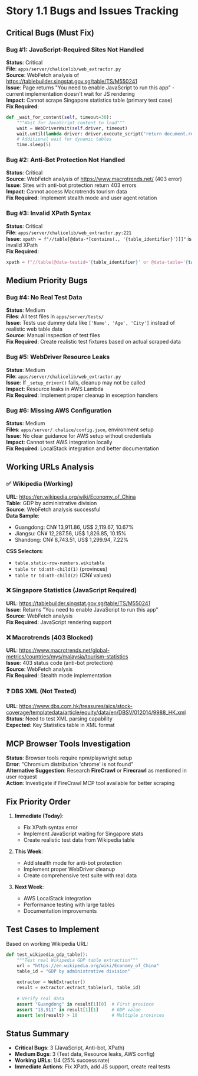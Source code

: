 # Story 1.1 Bugs and Issues Tracking

## Critical Bugs (Must Fix)

### Bug #1: JavaScript-Required Sites Not Handled
**Status**: Critical  
**File**: `apps/server/chalicelib/web_extractor.py`  
**Source**: WebFetch analysis of https://tablebuilder.singstat.gov.sg/table/TS/M550241  
**Issue**: Page returns "You need to enable JavaScript to run this app" - current implementation doesn't wait for JS rendering  
**Impact**: Cannot scrape Singapore statistics table (primary test case)  
**Fix Required**:
```python
def _wait_for_content(self, timeout=30):
    """Wait for JavaScript content to load"""
    wait = WebDriverWait(self.driver, timeout)
    wait.until(lambda driver: driver.execute_script("return document.readyState") == "complete")
    # Additional wait for dynamic tables
    time.sleep(5)
```

### Bug #2: Anti-Bot Protection Not Handled  
**Status**: Critical  
**Source**: WebFetch analysis of https://www.macrotrends.net/ (403 error)  
**Issue**: Sites with anti-bot protection return 403 errors  
**Impact**: Cannot access Macrotrends tourism data  
**Fix Required**: Implement stealth mode and user agent rotation

### Bug #3: Invalid XPath Syntax
**Status**: Critical  
**File**: `apps/server/chalicelib/web_extractor.py:221`  
**Issue**: `xpath = f"//table[@data-*[contains(., '{table_identifier}')]]"` is invalid XPath  
**Fix Required**:
```python
xpath = f"//table[@data-testid='{table_identifier}' or @data-table='{table_identifier}']" 
```

## Medium Priority Bugs

### Bug #4: No Real Test Data
**Status**: Medium  
**Files**: All test files in `apps/server/tests/`  
**Issue**: Tests use dummy data like `['Name', 'Age', 'City']` instead of realistic web table data  
**Source**: Manual inspection of test files  
**Fix Required**: Create realistic test fixtures based on actual scraped data

### Bug #5: WebDriver Resource Leaks
**Status**: Medium  
**File**: `apps/server/chalicelib/web_extractor.py`  
**Issue**: If `_setup_driver()` fails, cleanup may not be called  
**Impact**: Resource leaks in AWS Lambda  
**Fix Required**: Implement proper cleanup in exception handlers

### Bug #6: Missing AWS Configuration
**Status**: Medium  
**Files**: `apps/server/.chalice/config.json`, environment setup  
**Issue**: No clear guidance for AWS setup without credentials  
**Impact**: Cannot test AWS integration locally  
**Fix Required**: LocalStack integration and better documentation

## Working URLs Analysis

### ✅ Wikipedia (Working)
**URL**: https://en.wikipedia.org/wiki/Economy_of_China  
**Table**: GDP by administrative division  
**Source**: WebFetch analysis successful  
**Data Sample**:
- Guangdong: CN¥ 13,911.86, US$ 2,119.67, 10.67%
- Jiangsu: CN¥ 12,287.56, US$ 1,826.85, 10.15%
- Shandong: CN¥ 8,743.51, US$ 1,299.94, 7.22%

**CSS Selectors**:
- `table.static-row-numbers.wikitable`
- `table tr td:nth-child(1)` (provinces)
- `table tr td:nth-child(2)` (CN¥ values)

### ❌ Singapore Statistics (JavaScript Required)
**URL**: https://tablebuilder.singstat.gov.sg/table/TS/M550241  
**Issue**: Returns "You need to enable JavaScript to run this app"  
**Source**: WebFetch analysis  
**Fix Required**: JavaScript rendering support

### ❌ Macrotrends (403 Blocked)
**URL**: https://www.macrotrends.net/global-metrics/countries/mys/malaysia/tourism-statistics  
**Issue**: 403 status code (anti-bot protection)  
**Source**: WebFetch analysis  
**Fix Required**: Stealth mode implementation

### ❓ DBS XML (Not Tested)
**URL**: https://www.dbs.com.hk/treasures/aics/stock-coverage/templatedata/article/equity/data/en/DBSV/012014/9988_HK.xml  
**Status**: Need to test XML parsing capability  
**Expected**: Key Statistics table in XML format

## MCP Browser Tools Investigation

**Status**: Browser tools require npm/playwright setup  
**Error**: "Chromium distribution 'chrome' is not found"  
**Alternative Suggestion**: Research **FireCrawl** or **Firecrawl** as mentioned in user request  
**Action**: Investigate if FireCrawl MCP tool available for better scraping

## Fix Priority Order

1. **Immediate (Today)**:
   - Fix XPath syntax error
   - Implement JavaScript waiting for Singapore stats
   - Create realistic test data from Wikipedia table

2. **This Week**:
   - Add stealth mode for anti-bot protection
   - Implement proper WebDriver cleanup
   - Create comprehensive test suite with real data

3. **Next Week**:
   - AWS LocalStack integration
   - Performance testing with large tables
   - Documentation improvements

## Test Cases to Implement

Based on working Wikipedia URL:
```python
def test_wikipedia_gdp_table():
    """Test real Wikipedia GDP table extraction"""
    url = "https://en.wikipedia.org/wiki/Economy_of_China"
    table_id = "GDP by administrative division"
    
    extractor = WebExtractor()
    result = extractor.extract_table(url, table_id)
    
    # Verify real data
    assert "Guangdong" in result[1][0]  # First province
    assert "13,911" in result[1][1]     # GDP value
    assert len(result) > 10             # Multiple provinces
```

## Status Summary

- **Critical Bugs**: 3 (JavaScript, Anti-bot, XPath)
- **Medium Bugs**: 3 (Test data, Resource leaks, AWS config)  
- **Working URLs**: 1/4 (25% success rate)
- **Immediate Actions**: Fix XPath, add JS support, create real tests